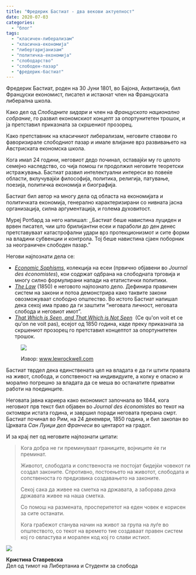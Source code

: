 ```yaml
---
title: "Фредерик Бастиат - два векови актуелност"
date: 2020-07-03
categories: 
  - "блог"
tags: 
  - "класичен-либерализам"
  - "класична-економија"
  - "либертаријанизам"
  - "политичка-економија"
  - "слободарство"
  - "слободен-пазар"
  - "фредерик-бастиат"
---
```


Фредерик Бастиат, роден на 30 Јуни 1801, во Бајона, Аквитанија, бил Француски економист, писател и истакнат член на Француската либерална школа.

Како дел од _Слободните ѕидари_ и член на _Француското национално собрание_, го развил економскиот концепт за опортунитетен трошок, и ја претставил приказната за скршениот прозорец. 

Како претставник на класичниот либерализам, неговите ставови го фаворизирале слободниот пазар и имале влијание врз развивањето на Австриската економска школа.    

Кога имал 24 години, неговиот дедо починал, оставајќи му го целото семејно наследство, со чија помош ги продолжил неговите теоретски истражувања. Бастиат развил интелектуални интереси во повеќе области, вклучувајќи философија, политика, религија, патување, поезија, политичка економија и биографија.   

Бастиат бил автор на многу дела од областа на економијата и политичката економија, генерално карактеризирани со нивната јасна организација, силна аргументација, и голема духовитост. 

Муреј Ротбард за него напишал: ,,Бастиат беше навистина луциден и врвен писател, чии што брилијантни есеи и параболи до ден денес претставуваат катастрофални удари врз протекционизмот и сите форми на владини субвенции и контрола. Тој беше навистина сјаен поборник за неограничен слободен пазар.”

Негови најпознати дела се: 

- [_Economic Sophisms_](https://oll.libertyfund.org/titles/bastiat-economic-sophisms), колекција на есеи (првично објавени во _Journal des économistes_), кои содржат одбрана на слободната трговија и многу силно формулирани напади на етатистички политики.  
- [_The Law_](https://cdn.mises.org/thelaw.pdf) (1850) е неговото најпознато дело. Дефинира правичен систем на закони и потоа демонстрира како таквите закони овозможуваат слободно општество. Во истото Бастиат напишал дека секој има право да ги заштити “неговата личност, неговата слобода и неговиот имот”. 
- [_That Which is Seen, and That Which is Not Seen_](http://bastiat.org/en/twisatwins.html)  (Ce qu'on voit et ce qu'on ne voit pas), есејот од 1850 година, каде преку приказната за скршениот прозорец го претставил концептот за опортунитетен трошок.

<figure>

![](https://images-na.ssl-images-amazon.com/images/I/51bI3pCsp0L.jpg)

<figcaption>

Извор: www.lewrockwell.com

</figcaption>

</figure>

Бастиат тврдел дека единствената цел на владата е да ги штити правата на живот, слобода, и сопственост на индивидуите, а колку е опасно и морално погрешно за владата да се меша во останатите приватни работи на поединците.  

Неговата јавна кариера како економист започнала во 1844, кога неговиот прв текст бил објавен во _Journal des économistes_ во текот на октомври истата година, и завршил поради неговата прерана смрт. Бастиат починал во Рим, на 24 декември, 1850 година, и бил закопан во Црквата _Сан Луиџи дел Франчеси_ во центарот на градот.  

И за крај пет од неговите најпознати цитати:

> Кога добра не ги преминуваат границите, војниците ќе ги преминат.
> 
> Животот, слободата и сопственоста не постојат бидејќи човекот ги создал законите. Спротивно, постоењето на животот, слободата и сопственоста го предизвика создавањето на законите.
> 
> Секој сака да живее на сметка на државата, а заборава дека државата живее на наша сметка.
> 
> Со помош на размената, просперитетот на еден човек е корисен за сите останати.
> 
> Кога грабежот станува начин на живот за група на луѓе во општеството, со текот на времето тие создаваат правен систем кој го овластува и морален код кој го слави истиот.

![](http://libertaniabackup.local/wp-content/uploads/2020/05/Screen-Shot-2020-05-21-at-6.10.02-PM-150x150.png)

**Кристина Ставревска**  
Дел од тимот на Либертаниа и Студенти за слобода
